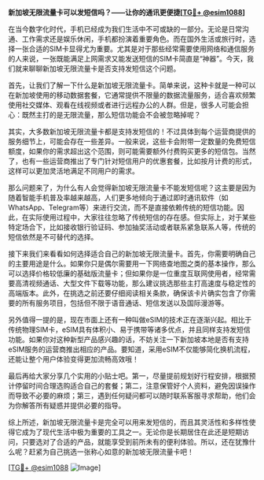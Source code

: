 **新加坡无限流量卡可以发短信吗？——让你的通讯更便捷[[TG💪+ @esim1088](https://t.me/s/esim1088)]**

在当今数字化时代，手机已经成为我们生活中不可或缺的一部分。无论是日常沟通、工作需求还是娱乐休闲，手机都扮演着重要角色。而在国外生活或旅行时，选择一张合适的SIM卡显得尤为重要。尤其是对于那些经常需要使用网络和通信服务的人来说，一张既能满足上网需求又能发送短信的SIM卡简直是“神器”。今天，我们就来聊聊新加坡无限流量卡是否支持发短信这个问题。

首先，让我们了解一下什么是新加坡无限流量卡。简单来说，这种卡就是一种可以在新加坡使用的移动数据套餐，它通常提供不限量的数据流量服务，适合喜欢频繁使用社交媒体、观看在线视频或者进行远程办公的人群。但是，很多人可能会担心：既然主打的是无限流量，那么短信功能会不会被忽略掉呢？

其实，大多数新加坡无限流量卡都是支持发短信的！不过具体到每个运营商提供的服务细节上，可能会存在一些差异。一般来说，这些卡会附带一定数量的免费短信额度，如果你的需求超出这个范围，则可能需要额外付费购买更多的短信包。当然了，也有一些运营商推出了专门针对短信用户的优惠套餐，比如按月计费的形式，这样可以更加灵活地满足不同用户的需求。

那么问题来了，为什么有人会觉得新加坡无限流量卡不能发短信呢？这主要是因为随着智能手机普及率越来越高，人们更多地倾向于通过即时通讯软件（如WhatsApp、Telegram等）来进行交流，而不是直接依赖传统的短信功能。因此，在实际使用过程中，大家往往忽略了传统短信的存在感。但实际上，对于某些特定场合下，比如接收银行验证码、参加抽奖活动或者联系紧急联系人等，传统的短信依然是不可替代的选择。

接下来我们来看看如何选择适合自己的新加坡无限流量卡。首先，你需要明确自己的主要用途是什么。如果你只是偶尔需要用一下网络查地图之类的基本操作，那么可以选择价格较低廉的基础版流量卡；但如果你是一位重度互联网使用者，经常需要高清视频通话、大型文件下载等功能，那么建议挑选那些主打高速度与稳定性的高端版本。此外，在挑选之前还要仔细阅读相关条款，确保该卡片确实包含了你需要的所有服务项目，包括但不限于语音通话、短信发送以及国际漫游等。

另外值得一提的是，现在市面上还有一种叫做eSIM的技术正在逐渐兴起。相比于传统物理SIM卡，eSIM具有体积小、易于携带等诸多优点，并且同样支持发短信功能。如果你对这种新型产品感兴趣的话，不妨关注一下新加坡本地是否有支持eSIM服务的运营商推出相应的产品。要知道，采用eSIM不仅能够简化换机流程，还能让整个用户体验变得更加流畅高效哦！

最后再给大家分享几个实用的小贴士吧。第一，尽量提前规划好行程安排，根据预计停留时间合理选购适合自己的套餐；第二，注意保管好个人资料，避免因误操作而导致不必要的麻烦；第三，遇到任何疑问都可以随时联系客服寻求帮助，他们会为你解答所有疑惑并提供必要的指导。

综上所述，新加坡无限流量卡是完全可以用来发短信的，而且其灵活性和多样性使得它成为了现代生活中极为重要的工具之一。无论你是长期居住在此还是短期访问，只要选对了合适的产品，就能享受到前所未有的便利体验。所以，还在犹豫什么呢？赶紧为自己挑选一张称心如意的新加坡无限流量卡吧！

[[TG💪+ @esim1088](https://t.me/s/esim1088) ![Image](https://i.postimg.cc/4NQfJmqS/Snipaste-2025-05-13-00-14-12.png)]
